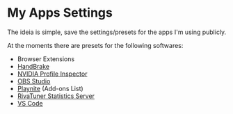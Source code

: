 # My Apps Settings

The ideia is simple, save the settings/presets for the apps I'm using publicly.

At the moments there are presets for the following softwares:

- Browser Extensions
- [HandBrake](https://github.com/HandBrake/HandBrake/releases/latest)
- [NVIDIA Profile Inspector](https://github.com/Orbmu2k/nvidiaProfileInspector/releases/latest)
- [OBS Studio](https://github.com/obsproject/obs-studio/releases/latest)
- [Playnite](https://github.com/JosefNemec/Playnite/releases/latest) (Add-ons List)
- [RivaTuner Statistics Server](https://www.guru3d.com/download/msi-afterburner-beta-download/)
- [VS Code](https://code.visualstudio.com/Download)
